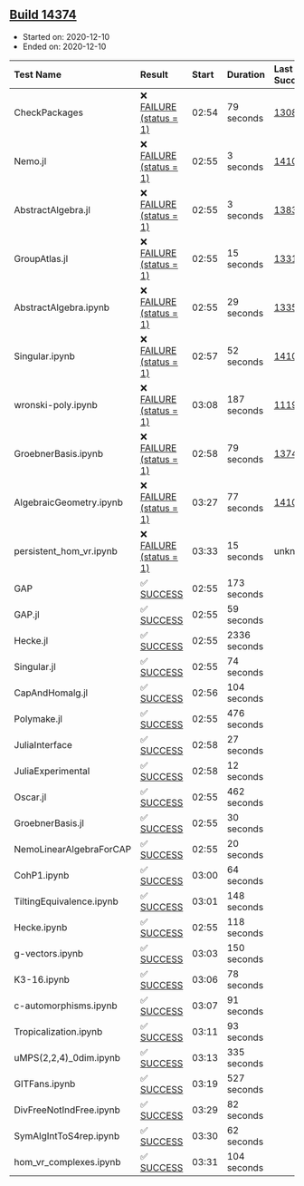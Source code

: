 ## [Build 14374](https://oscarci.mathematik.uni-kl.de/job/oscar/14374/)

* Started on: 2020-12-10
* Ended on: 2020-12-10

| Test Name    | Result | Start | Duration | Last Success | First Failure |
|:-------------|:-------|:------|:---------|:-------------|:--------------|
| CheckPackages | ❌ [FAILURE (status = 1)](https://oscarci.mathematik.uni-kl.de/job/oscar/14374/artifact/logs/build-14374/CheckPackages.log) | 02:54 | 79 seconds | [13085](https://oscarci.mathematik.uni-kl.de/job/oscar/13085/) | [13086](https://oscarci.mathematik.uni-kl.de/job/oscar/13086/) |
| Nemo.jl | ❌ [FAILURE (status = 1)](https://oscarci.mathematik.uni-kl.de/job/oscar/14374/artifact/logs/build-14374/Nemo.jl.log) | 02:55 | 3 seconds | [14101](https://oscarci.mathematik.uni-kl.de/job/oscar/14101/) | [14102](https://oscarci.mathematik.uni-kl.de/job/oscar/14102/) |
| AbstractAlgebra.jl | ❌ [FAILURE (status = 1)](https://oscarci.mathematik.uni-kl.de/job/oscar/14374/artifact/logs/build-14374/AbstractAlgebra.jl.log) | 02:55 | 3 seconds | [13837](https://oscarci.mathematik.uni-kl.de/job/oscar/13837/) | [13838](https://oscarci.mathematik.uni-kl.de/job/oscar/13838/) |
| GroupAtlas.jl | ❌ [FAILURE (status = 1)](https://oscarci.mathematik.uni-kl.de/job/oscar/14374/artifact/logs/build-14374/GroupAtlas.jl.log) | 02:55 | 15 seconds | [13311](https://oscarci.mathematik.uni-kl.de/job/oscar/13311/) | [13312](https://oscarci.mathematik.uni-kl.de/job/oscar/13312/) |
| AbstractAlgebra.ipynb | ❌ [FAILURE (status = 1)](https://oscarci.mathematik.uni-kl.de/job/oscar/14374/artifact/logs/build-14374/AbstractAlgebra.ipynb.log) | 02:55 | 29 seconds | [13355](https://oscarci.mathematik.uni-kl.de/job/oscar/13355/) | [13356](https://oscarci.mathematik.uni-kl.de/job/oscar/13356/) |
| Singular.ipynb | ❌ [FAILURE (status = 1)](https://oscarci.mathematik.uni-kl.de/job/oscar/14374/artifact/logs/build-14374/Singular.ipynb.log) | 02:57 | 52 seconds | [14101](https://oscarci.mathematik.uni-kl.de/job/oscar/14101/) | [14102](https://oscarci.mathematik.uni-kl.de/job/oscar/14102/) |
| wronski-poly.ipynb | ❌ [FAILURE (status = 1)](https://oscarci.mathematik.uni-kl.de/job/oscar/14374/artifact/logs/build-14374/wronski-poly.ipynb.log) | 03:08 | 187 seconds | [11192](https://oscarci.mathematik.uni-kl.de/job/oscar/11192/) | [11193](https://oscarci.mathematik.uni-kl.de/job/oscar/11193/) |
| GroebnerBasis.ipynb | ❌ [FAILURE (status = 1)](https://oscarci.mathematik.uni-kl.de/job/oscar/14374/artifact/logs/build-14374/GroebnerBasis.ipynb.log) | 02:58 | 79 seconds | [13748](https://oscarci.mathematik.uni-kl.de/job/oscar/13748/) | [13749](https://oscarci.mathematik.uni-kl.de/job/oscar/13749/) |
| AlgebraicGeometry.ipynb | ❌ [FAILURE (status = 1)](https://oscarci.mathematik.uni-kl.de/job/oscar/14374/artifact/logs/build-14374/AlgebraicGeometry.ipynb.log) | 03:27 | 77 seconds | [14101](https://oscarci.mathematik.uni-kl.de/job/oscar/14101/) | [14102](https://oscarci.mathematik.uni-kl.de/job/oscar/14102/) |
| persistent_hom_vr.ipynb | ❌ [FAILURE (status = 1)](https://oscarci.mathematik.uni-kl.de/job/oscar/14374/artifact/logs/build-14374/persistent_hom_vr.ipynb.log) | 03:33 | 15 seconds | unknown | unknown |
| GAP | ✅ [SUCCESS](https://oscarci.mathematik.uni-kl.de/job/oscar/14374/artifact/logs/build-14374/GAP.log) | 02:55 | 173 seconds |  |  |
| GAP.jl | ✅ [SUCCESS](https://oscarci.mathematik.uni-kl.de/job/oscar/14374/artifact/logs/build-14374/GAP.jl.log) | 02:55 | 59 seconds |  |  |
| Hecke.jl | ✅ [SUCCESS](https://oscarci.mathematik.uni-kl.de/job/oscar/14374/artifact/logs/build-14374/Hecke.jl.log) | 02:55 | 2336 seconds |  |  |
| Singular.jl | ✅ [SUCCESS](https://oscarci.mathematik.uni-kl.de/job/oscar/14374/artifact/logs/build-14374/Singular.jl.log) | 02:55 | 74 seconds |  |  |
| CapAndHomalg.jl | ✅ [SUCCESS](https://oscarci.mathematik.uni-kl.de/job/oscar/14374/artifact/logs/build-14374/CapAndHomalg.jl.log) | 02:56 | 104 seconds |  |  |
| Polymake.jl | ✅ [SUCCESS](https://oscarci.mathematik.uni-kl.de/job/oscar/14374/artifact/logs/build-14374/Polymake.jl.log) | 02:55 | 476 seconds |  |  |
| JuliaInterface | ✅ [SUCCESS](https://oscarci.mathematik.uni-kl.de/job/oscar/14374/artifact/logs/build-14374/JuliaInterface.log) | 02:58 | 27 seconds |  |  |
| JuliaExperimental | ✅ [SUCCESS](https://oscarci.mathematik.uni-kl.de/job/oscar/14374/artifact/logs/build-14374/JuliaExperimental.log) | 02:58 | 12 seconds |  |  |
| Oscar.jl | ✅ [SUCCESS](https://oscarci.mathematik.uni-kl.de/job/oscar/14374/artifact/logs/build-14374/Oscar.jl.log) | 02:55 | 462 seconds |  |  |
| GroebnerBasis.jl | ✅ [SUCCESS](https://oscarci.mathematik.uni-kl.de/job/oscar/14374/artifact/logs/build-14374/GroebnerBasis.jl.log) | 02:55 | 30 seconds |  |  |
| NemoLinearAlgebraForCAP | ✅ [SUCCESS](https://oscarci.mathematik.uni-kl.de/job/oscar/14374/artifact/logs/build-14374/NemoLinearAlgebraForCAP.log) | 02:55 | 20 seconds |  |  |
| CohP1.ipynb | ✅ [SUCCESS](https://oscarci.mathematik.uni-kl.de/job/oscar/14374/artifact/logs/build-14374/CohP1.ipynb.log) | 03:00 | 64 seconds |  |  |
| TiltingEquivalence.ipynb | ✅ [SUCCESS](https://oscarci.mathematik.uni-kl.de/job/oscar/14374/artifact/logs/build-14374/TiltingEquivalence.ipynb.log) | 03:01 | 148 seconds |  |  |
| Hecke.ipynb | ✅ [SUCCESS](https://oscarci.mathematik.uni-kl.de/job/oscar/14374/artifact/logs/build-14374/Hecke.ipynb.log) | 02:55 | 118 seconds |  |  |
| g-vectors.ipynb | ✅ [SUCCESS](https://oscarci.mathematik.uni-kl.de/job/oscar/14374/artifact/logs/build-14374/g-vectors.ipynb.log) | 03:03 | 150 seconds |  |  |
| K3-16.ipynb | ✅ [SUCCESS](https://oscarci.mathematik.uni-kl.de/job/oscar/14374/artifact/logs/build-14374/K3-16.ipynb.log) | 03:06 | 78 seconds |  |  |
| c-automorphisms.ipynb | ✅ [SUCCESS](https://oscarci.mathematik.uni-kl.de/job/oscar/14374/artifact/logs/build-14374/c-automorphisms.ipynb.log) | 03:07 | 91 seconds |  |  |
| Tropicalization.ipynb | ✅ [SUCCESS](https://oscarci.mathematik.uni-kl.de/job/oscar/14374/artifact/logs/build-14374/Tropicalization.ipynb.log) | 03:11 | 93 seconds |  |  |
| uMPS(2,2,4)_0dim.ipynb | ✅ [SUCCESS](https://oscarci.mathematik.uni-kl.de/job/oscar/14374/artifact/logs/build-14374/uMPS-2-2-4-_0dim.ipynb.log) | 03:13 | 335 seconds |  |  |
| GITFans.ipynb | ✅ [SUCCESS](https://oscarci.mathematik.uni-kl.de/job/oscar/14374/artifact/logs/build-14374/GITFans.ipynb.log) | 03:19 | 527 seconds |  |  |
| DivFreeNotIndFree.ipynb | ✅ [SUCCESS](https://oscarci.mathematik.uni-kl.de/job/oscar/14374/artifact/logs/build-14374/DivFreeNotIndFree.ipynb.log) | 03:29 | 82 seconds |  |  |
| SymAlgIntToS4rep.ipynb | ✅ [SUCCESS](https://oscarci.mathematik.uni-kl.de/job/oscar/14374/artifact/logs/build-14374/SymAlgIntToS4rep.ipynb.log) | 03:30 | 62 seconds |  |  |
| hom_vr_complexes.ipynb | ✅ [SUCCESS](https://oscarci.mathematik.uni-kl.de/job/oscar/14374/artifact/logs/build-14374/hom_vr_complexes.ipynb.log) | 03:31 | 104 seconds |  |  |
